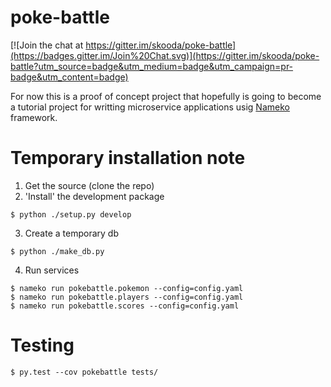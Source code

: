 # poke-battle

[![Join the chat at https://gitter.im/skooda/poke-battle](https://badges.gitter.im/Join%20Chat.svg)](https://gitter.im/skooda/poke-battle?utm_source=badge&utm_medium=badge&utm_campaign=pr-badge&utm_content=badge)

For now this is a proof of concept project that hopefully is going to become
a tutorial project for writting microservice applications usig
[Nameko](https://github.com/onefinestay/nameko) framework.

Temporary installation note
===========================

 1. Get the source (clone the repo)
 2. 'Install' the development package

 ```
 $ python ./setup.py develop
 ```

 3. Create a temporary db

 ```
 $ python ./make_db.py
 ```

 4. Run services

 ```
 $ nameko run pokebattle.pokemon --config=config.yaml
 $ nameko run pokebattle.players --config=config.yaml
 $ nameko run pokebattle.scores --config=config.yaml
 ```

 Testing
 =======

 ```
$ py.test --cov pokebattle tests/
 ```
